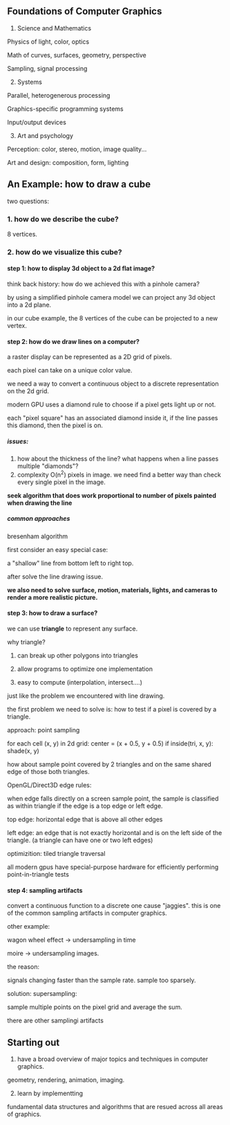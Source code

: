 ## Foundations of Computer Graphics

1. Science and Mathematics

Physics of light, color, optics

Math of curves, surfaces, geometry, perspective

Sampling, signal processing

2. Systems

Parallel, heterogenerous processing

Graphics-specific programming systems

Input/output devices

3. Art and psychology

Perception: color, stereo, motion, image quality...

Art and design: composition, form, lighting


## An Example: how to draw a cube

two questions:

### 1. how do we describe the cube?

8 vertices. 

### 2. how do we visualize this cube?

#### step 1: how to display 3d object to a 2d flat image?

think back history: how do we achieved this with a pinhole camera?

by using a simplified pinhole camera model we can project any 3d object into a 2d plane.

in our cube example, the 8 vertices of the cube can be projected to a new vertex.

#### step 2: how do we draw lines on a computer?

a raster display can be represented as a 2D grid of pixels. 

each pixel can take on a unique color value.

we need a way to convert a continuous object to a discrete representation on the 2d grid.

modern GPU uses a diamond rule to choose if a pixel gets light up or not.

each "pixel square" has an associated diamond inside it, if the line passes this diamond, then the pixel is on.

##### issues:
1. how about the thickness of the line? what happens when a line passes multiple "diamonds"?
2. complexity O(n<sup>2</sup>) pixels in image. we need find a better way than check every single pixel in the image.

**seek algorithm that does work proportional to number of pixels painted when drawing the line**

##### common approaches

bresenham algorithm

first consider an easy special case:

a "shallow" line from bottom left to right top.


after solve the line drawing issue.

**we also need to solve surface, motion, materials, lights, and cameras to render a more realistic picture.**


#### step 3: how to draw a surface?

we can use **triangle** to represent any surface. 

why triangle?

1. can break up other polygons into triangles

2. allow programs to optimize one implementation

3. easy to compute (interpolation, intersect....)

just like the problem we encountered with line drawing. 

the first problem we need to solve is:  how to test if a pixel is covered by a triangle.

approach: point sampling

for each cell (x, y) in 2d grid:
    center = (x + 0.5, y + 0.5)
    if inside(tri, x, y):
        shade(x, y)


how about sample point covered by 2 triangles and on the same shared edge of those both triangles.

OpenGL/Direct3D edge rules:

when edge falls directly on a screen sample point, the sample is classified as within triangle if the edge is a top edge or left edge.

top edge: horizontal edge that is above all other edges

left edge: an edge that is not exactly horizontal and is on the left side of the triangle. (a triangle can have one or two left edges)

optimizition: tiled triangle traversal

all modern gpus have special-purpose hardware for efficiently performing point-in-triangle tests


#### step 4: sampling artifacts

convert a continuous function to a discrete one cause "jaggies". this is one of the common sampling artifacts in computer graphics.

other example:

wagon wheel effect -> undersampling in time

moire -> undersampling images.

the reason:

signals changing faster than the sample rate. sample too sparsely.

solution: 
supersampling:

sample multiple points on the pixel grid and average the sum.

there are other samplingi artifacts 


## Starting out

1. have a broad overview of major topics and techniques in computer graphics.

geometry, rendering, animation, imaging.

2. learn by implementting

fundamental data structures and algorithms that are resued across all areas of graphics.